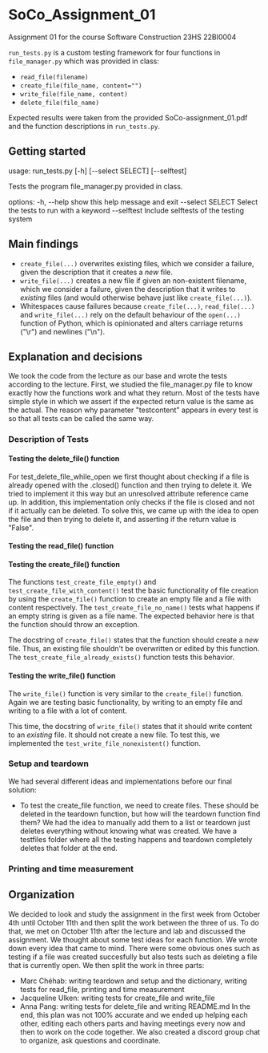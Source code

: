 # SoCo_Assignment_01
Assignment 01 for the course Software Construction 23HS 22BI0004

`run_tests.py` is a custom testing framework for four functions in `file_manager.py` which was provided in class:
- `read_file(filename)`
- `create_file(file_name, content="")`
- `write_file(file_name, content)`
- `delete_file(file_name)`

Expected results were taken from the provided SoCo-assignment_01.pdf and the function descriptions in `run_tests.py`.

## Getting started
usage: run_tests.py [-h] [--select SELECT] [--selftest]

Tests the program file_manager.py provided in class.

options:
  -h, --help       show this help message and exit
  --select SELECT  Select the tests to run with a keyword
  --selftest       Include selftests of the testing system

## Main findings
- `create_file(...)` overwrites existing files, which we consider a failure, given the description that it creates a *new* file.
- `write_file(...)` creates a new file if given an non-existent filename, which we consider a failure, given the description that it writes to *existing* files (and would otherwise behave just like `create_file(...)`).
- Whitespaces cause failures because `create_file(...)`, `read_file(...)` and `write_file(...)` rely on the default behaviour of the `open(...)` function of Python, which is opinionated and alters carriage returns ("\\r") and newlines ("\\n").

## Explanation and decisions
We took the code from the lecture as our base and wrote the tests according to the lecture. First, we studied the
file_manager.py file to know exactly how the functions work and what they return. Most of the tests have simple style in
which we assert if the expected return value is the same as the actual. The reason why parameter "testcontent" appears
in every test is so that all tests can be called the same way.

### Description of Tests
#### Testing the delete_file() function
For test_delete_file_while_open we first thought about checking if a file is already opened with the .closed() function
and then trying to delete it. We tried to implement it this way but an unresolved attribute reference came up. In
addition, this implementation only checks if the file is closed and not if it actually can be deleted. To solve this, we
came up with the idea to open the file and then trying to delete it, and asserting if the return value is "False".

#### Testing the read_file() function
<!--- insert special cases from Marc -->

#### Testing the create_file() function
The functions `test_create_file_empty()` and `test_create_file_with_content()` test the basic functionality of file 
creation by using the `create_file()` function to create an empty file and a file with content respectively. The 
`test_create_file_no_name()` tests what happens if an empty string is given as a file name. The expected behavior here 
is that the function should throw an exception. 

The docstring of `create_file()` states that the function should create a *new* file. Thus, an existing file shouldn't 
be overwritten or edited by this function. The `test_create_file_already_exists()` function tests this behavior. 

#### Testing the write_file() function
The `write_file()` function is very similar to the `create_file()` function. Again we are testing basic functionality, 
by writing to an empty file and writing to a file with a lot of content. 

<!--- insert description of test_write_file_with_whitespaces() --->

This time, the docstring of `write_file()` states that it should write content to an *existing* file. It should not 
create a new file. To test this, we implemented the `test_write_file_nonexistent()` function.

### Setup and teardown
We had several different ideas and implementations before our final solution:
   - To test the create_file function, we need to create files. These should be deleted in the teardown function, but
     how will the teardown function find them? We had the idea to manually add them to a list or teardown just deletes
     everything without knowing what was created. We have a testfiles folder where all the testing happens and teardown
     completely deletes that folder at the end.
<!--- add the other teardowns and setups -->

### Printing and time measurement
<!--- Marc's part -->

## Organization
We decided to look and study the assignment in the first week from October 4th until October 11th and then split the
work between the three of us. To do that, we met on October 11th after the lecture and lab and discussed the assignment.
We thought about some test ideas for each function. 
We wrote down every idea that came to mind. There were some obvious ones such as testing if a file was created
succesfully but also tests such as deleting a file that is currently open. We then split the work in three parts:
   - Marc Chéhab: writing teardown and setup and the dictionary, writing tests for read_file, printing and time measurement
   - Jacqueline Ulken: writing tests for create_file and write_file
   - Anna Pang: writing tests for delete_file and writing README.md
In the end, this plan was not 100% accurate and we ended up helping each other, editing each others parts and having
meetings every now and then to work on the code together. We also created a discord group chat to organize, ask
questions and coordinate.